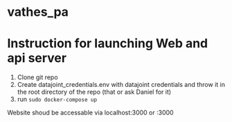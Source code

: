 # vathes_pa

# Instruction for launching Web and api server
1) Clone git repo
2) Create datajoint_credentials.env with datajoint credentials and throw it in the root directory of the repo (that or ask Daniel for it)
3) run ```sudo docker-compose up```

Website shoud be accessable via localhost:3000 or <computer-name>:3000
